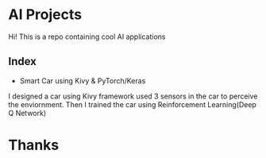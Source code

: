 # AI Projects

Hi! This is a repo containing cool AI applications

## Index

- Smart Car using Kivy & PyTorch/Keras

I designed a car using Kivy framework used 3 sensors in the car to perceive the enviornment.
Then I trained the car using Reinforcement Learning(Deep Q Network)

# Thanks
